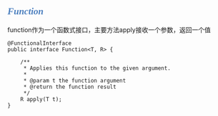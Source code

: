 ## *<font face="微软雅黑" color=4D80BF>Function</font>*

function作为一个函数式接口，主要方法apply接收一个参数，返回一个值

```
@FunctionalInterface
public interface Function<T, R> {

    /**
     * Applies this function to the given argument.
     *
     * @param t the function argument
     * @return the function result
     */
    R apply(T t);
}
```



